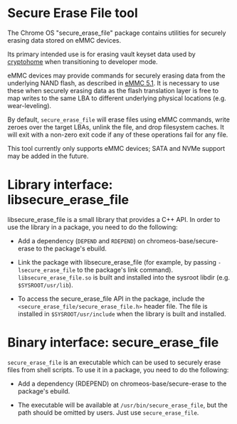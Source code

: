 # Secure Erase File tool

The Chrome OS "secure_erase_file" package contains utilities for securely
erasing data stored on eMMC devices.

Its primary intended use is for erasing vault keyset data used by [cryptohome]
when transitioning to developer mode.

eMMC devices may provide commands for securely erasing data from the underlying
NAND flash, as described in [eMMC 5.1]. It is necessary to use these when
securely erasing data as the flash translation layer is free to map writes to
the same LBA to different underlying physical locations (e.g. wear-leveling).

By default, `secure_erase_file` will erase files using eMMC commands, write
zeroes over the target LBAs, unlink the file, and drop filesystem caches. It
will exit with a non-zero exit code if any of these operations fail for any
file.

This tool currently only supports eMMC devices; SATA and NVMe support may be
added in the future.

# Library interface: libsecure_erase_file

libsecure_erase_file is a small library that provides a C++ API. In order to
use the library in a package, you need to do the following:

- Add a dependency (`DEPEND` and `RDEPEND`) on chromeos-base/secure-erase to the
  package's ebuild.

- Link the package with libsecure_erase_file (for example, by passing
  `-lsecure_erase_file` to the package's link command).
  `libsecure_erase_file.so` is built and installed into the sysroot libdir
  (e.g. `$SYSROOT/usr/lib`).

- To access the secure_erase_file API in the package, include the
  `<secure_erase_file/secure_erase_file.h>` header file. The file is installed
  in `$SYSROOT/usr/include` when the library is built and installed.

# Binary interface: secure_erase_file

`secure_erase_file` is an executable which can be used to securely erase files
from shell scripts. To use it in a package, you need to do the following:

- Add a dependency (RDEPEND) on chromeos-base/secure-erase to the
  package's ebuild.

- The executable will be available at `/usr/bin/secure_erase_file`, but the path
  should be omitted by users. Just use `secure_erase_file`.

[cryptohome]: ../cryptohome/
[eMMC 5.1]: https://www.jedec.org/standards-documents/results/jesd84-b51
